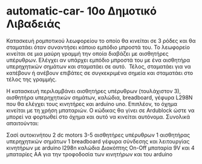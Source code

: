 # automatic-car- 10ο Δημοτικό Λιβαδειάς

Κατασκευή ρομποτικού λεωφορείου το οποίο θα κινείται σε 3 ρόδες και θα σταματάει όταν συναντήσει κάποιο εμπόδιο μπροστά του. Το λεωφορείο κινείται σε μια μαύρη γραμμή την οποία διαβάζει με αισθητήρες υπέρυθρων. Ελέγχει αν υπάρχει εμπόδιο μπροστά του με ένα αισθητήρα υπερηχητικών σημάτων και σταματάει σε αυτό.  Τέλος, σταματάει για να κατέβουν ή ανέβουν επιβάτες σε συγκεκριμένα σημεία και σταματάει στο τέλος της γραμμής.

Η κατασκευή περιλαμβάνει αισθητήρες υπέρυθρων (τουλάχιστον 3), αισθητήρα υπερηχητικών σημάτων, καλώδια, breadboard, γέφυρα L298N που θα ελέγχει τους κινητήρες και arduino uno. Επιπλέον, το όχημα κινείται με τη χρήση μπαταριών. Ο κώδικας θα γίνει σε Ardublock ώστε να μπορεί να φορτωθεί στο όχημα και αυτό να κινείται αυτόνομα. Συνολικά απαιτούνται:

Σασί αυτοκινήτου
2 dc motors
3-5 αισθητήρες υπέρυθρων
1 αισθητήρας υπερηχητικών σημάτων
1 breadboard
γέφυρα σύνδεσης και λειτουργίας κινητήρων με arduino l298n
καλώδια
Διακόπτης On-Off
μπαταρία 9V και 4 μπαταρίες ΑΑ για την τροφοδοσία των κινητήρων και του arduino
